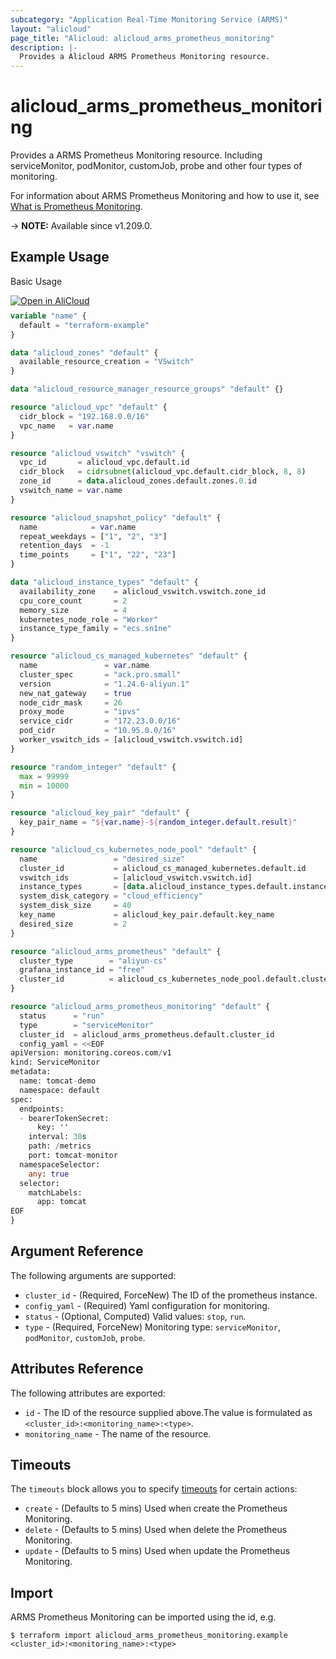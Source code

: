 ```yaml
---
subcategory: "Application Real-Time Monitoring Service (ARMS)"
layout: "alicloud"
page_title: "Alicloud: alicloud_arms_prometheus_monitoring"
description: |-
  Provides a Alicloud ARMS Prometheus Monitoring resource.
---
```


# alicloud_arms_prometheus_monitoring

Provides a ARMS Prometheus Monitoring resource. Including serviceMonitor, podMonitor, customJob, probe and other four types of monitoring.

For information about ARMS Prometheus Monitoring and how to use it, see [What is Prometheus Monitoring](https://www.alibabacloud.com/help/en/arms/developer-reference/api-arms-2019-08-08-dir-managed-service-for-prometheus/).

-> **NOTE:** Available since v1.209.0.

## Example Usage

Basic Usage

<div style="display: block;margin-bottom: 40px;"><div class="oics-button" style="float: right;position: absolute;margin-bottom: 10px;">
  <a href="https://api.aliyun.com/api-tools/terraform?resource=alicloud_arms_prometheus_monitoring&exampleId=a6332946-4e5a-1eaa-197b-ad79ca0bfddc3a14e909&activeTab=example&spm=docs.r.arms_prometheus_monitoring.0.a63329464e&intl_lang=EN_US" target="_blank">
    <img alt="Open in AliCloud" src="https://img.alicdn.com/imgextra/i1/O1CN01hjjqXv1uYUlY56FyX_!!6000000006049-55-tps-254-36.svg" style="max-height: 44px; max-width: 100%;">
  </a>
</div></div>

```terraform
variable "name" {
  default = "terraform-example"
}

data "alicloud_zones" "default" {
  available_resource_creation = "VSwitch"
}

data "alicloud_resource_manager_resource_groups" "default" {}

resource "alicloud_vpc" "default" {
  cidr_block = "192.168.0.0/16"
  vpc_name   = var.name
}

resource "alicloud_vswitch" "vswitch" {
  vpc_id       = alicloud_vpc.default.id
  cidr_block   = cidrsubnet(alicloud_vpc.default.cidr_block, 8, 8)
  zone_id      = data.alicloud_zones.default.zones.0.id
  vswitch_name = var.name
}

resource "alicloud_snapshot_policy" "default" {
  name            = var.name
  repeat_weekdays = ["1", "2", "3"]
  retention_days  = -1
  time_points     = ["1", "22", "23"]
}

data "alicloud_instance_types" "default" {
  availability_zone    = alicloud_vswitch.vswitch.zone_id
  cpu_core_count       = 2
  memory_size          = 4
  kubernetes_node_role = "Worker"
  instance_type_family = "ecs.sn1ne"
}

resource "alicloud_cs_managed_kubernetes" "default" {
  name               = var.name
  cluster_spec       = "ack.pro.small"
  version            = "1.24.6-aliyun.1"
  new_nat_gateway    = true
  node_cidr_mask     = 26
  proxy_mode         = "ipvs"
  service_cidr       = "172.23.0.0/16"
  pod_cidr           = "10.95.0.0/16"
  worker_vswitch_ids = [alicloud_vswitch.vswitch.id]
}

resource "random_integer" "default" {
  max = 99999
  min = 10000
}

resource "alicloud_key_pair" "default" {
  key_pair_name = "${var.name}-${random_integer.default.result}"
}

resource "alicloud_cs_kubernetes_node_pool" "default" {
  name                 = "desired_size"
  cluster_id           = alicloud_cs_managed_kubernetes.default.id
  vswitch_ids          = [alicloud_vswitch.vswitch.id]
  instance_types       = [data.alicloud_instance_types.default.instance_types.0.id]
  system_disk_category = "cloud_efficiency"
  system_disk_size     = 40
  key_name             = alicloud_key_pair.default.key_name
  desired_size         = 2
}

resource "alicloud_arms_prometheus" "default" {
  cluster_type        = "aliyun-cs"
  grafana_instance_id = "free"
  cluster_id          = alicloud_cs_kubernetes_node_pool.default.cluster_id
}

resource "alicloud_arms_prometheus_monitoring" "default" {
  status      = "run"
  type        = "serviceMonitor"
  cluster_id  = alicloud_arms_prometheus.default.cluster_id
  config_yaml = <<EOF
apiVersion: monitoring.coreos.com/v1
kind: ServiceMonitor
metadata:
  name: tomcat-demo
  namespace: default
spec:
  endpoints:
  - bearerTokenSecret:
      key: ''
    interval: 30s
    path: /metrics
    port: tomcat-monitor
  namespaceSelector:
    any: true
  selector:
    matchLabels:
      app: tomcat
EOF
}
```

## Argument Reference

The following arguments are supported:
* `cluster_id` - (Required, ForceNew) The ID of the prometheus instance.
* `config_yaml` - (Required) Yaml configuration for monitoring.
* `status` - (Optional, Computed) Valid values: `stop`, `run`.
* `type` - (Required, ForceNew) Monitoring type: `serviceMonitor`, `podMonitor`, `customJob`, `probe`.

## Attributes Reference

The following attributes are exported:
* `id` - The ID of the resource supplied above.The value is formulated as `<cluster_id>:<monitoring_name>:<type>`.
* `monitoring_name` - The name of the resource.

## Timeouts

The `timeouts` block allows you to specify [timeouts](https://www.terraform.io/docs/configuration-0-11/resources.html#timeouts) for certain actions:
* `create` - (Defaults to 5 mins) Used when create the Prometheus Monitoring.
* `delete` - (Defaults to 5 mins) Used when delete the Prometheus Monitoring.
* `update` - (Defaults to 5 mins) Used when update the Prometheus Monitoring.

## Import

ARMS Prometheus Monitoring can be imported using the id, e.g.

```shell
$ terraform import alicloud_arms_prometheus_monitoring.example <cluster_id>:<monitoring_name>:<type>
```